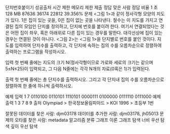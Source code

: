 단지번호붙이기 성공출처
시간 제한	메모리 제한	제출	정답	맞은 사람	정답 비율
1 초	128 MB	87636	36174	22812	39.356%
문제
<그림 1>과 같이 정사각형 모양의 지도가 있다. 1은 집이 있는 곳을, 0은 집이 없는 곳을 나타낸다. 철수는 이 지도를 가지고 연결된 집의 모임인 단지를 정의하고, 단지에 번호를 붙이려 한다. 여기서 연결되었다는 것은 어떤 집이 좌우, 혹은 아래위로 다른 집이 있는 경우를 말한다. 대각선상에 집이 있는 경우는 연결된 것이 아니다. <그림 2>는 <그림 1>을 단지별로 번호를 붙인 것이다. 지도를 입력하여 단지수를 출력하고, 각 단지에 속하는 집의 수를 오름차순으로 정렬하여 출력하는 프로그램을 작성하시오.



입력
첫 번째 줄에는 지도의 크기 N(정사각형이므로 가로와 세로의 크기는 같으며 5≤N≤25)이 입력되고, 그 다음 N줄에는 각각 N개의 자료(0혹은 1)가 입력된다.

출력
첫 번째 줄에는 총 단지수를 출력하시오. 그리고 각 단지내 집의 수를 오름차순으로 정렬하여 한 줄에 하나씩 출력하시오.

예제 입력 1
7
0110100
0110101
1110101
0000111
0100000
0111110
0111000
예제 출력 1
3
7
8
9
출처
Olympiad > 한국정보올림피아드 > KOI 1996 > 초등부 1번

잘못된 데이터를 찾은 사람: djm03178
데이터를 추가한 사람: djm03178, jh05013
문제의 오타를 찾은 사람: metadata
알고리즘 분류
그래프 이론
그래프 탐색
너비 우선 탐색
깊이 우선 탐색